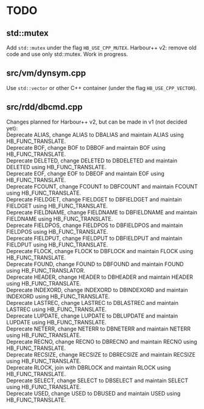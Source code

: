 # TODO

## std::mutex

   Add `std::mutex` under the flag `HB_USE_CPP_MUTEX`.
   Harbour++ v2: remove old code and use only std::mutex.
   Work in progress.

## src/vm/dynsym.cpp

   Use `std::vector` or other C++ container (under the flag `HB_USE_CPP_VECTOR`).

## src/rdd/dbcmd.cpp

  Changes planned for Harbour++ v2, but can be made in v1 (not decided yet):  
  Deprecate ALIAS, change ALIAS to DBALIAS and maintain ALIAS using HB_FUNC_TRANSLATE.  
  Deprecate BOF, change BOF to DBBOF and maintain BOF using HB_FUNC_TRANSLATE.  
  Deprecate DELETED, change DELETED to DBDELETED and maintain DELETED using HB_FUNC_TRANSLATE.  
  Deprecate EOF, change EOF to DBEOF and maintain EOF using HB_FUNC_TRANSLATE.  
  Deprecate FCOUNT, change FCOUNT to DBFCOUNT and maintain FCOUNT using HB_FUNC_TRANSLATE.  
  Deprecate FIELDGET, change FIELDGET to DBFIELDGET and maintain FIELDGET using HB_FUNC_TRANSLATE.  
  Deprecate FIELDNAME, change FIELDNAME to DBFIELDNAME and maintain FIELDNAME using HB_FUNC_TRANSLATE.  
  Deprecate FIELDPOS, change FIELDPOS to DBFIELDPOS and maintain FIELDPOS using HB_FUNC_TRANSLATE.  
  Deprecate FIELDPUT, change FIELDPUT to DBFIELDPUT and maintain FIELDPUT using HB_FUNC_TRANSLATE.  
  Deprecate FLOCK, change FLOCK to DBFLOCK and maintain FLOCK using HB_FUNC_TRANSLATE.  
  Deprecate FOUND, change FOUND to DBFOUND and maintain FOUND using HB_FUNC_TRANSLATOR.  
  Deprecate HEADER, change HEADER to DBHEADER and maintain HEADER using HB_FUNC_TRANSLATE.  
  Deprecate INDEXORD, change INDEXORD to DBINDEXORD and maintain INDEXORD using HB_FUNC_TRANSLATE.  
  Deprecate LASTREC, change LASTREC to DBLASTREC and maintain LASTREC using HB_FUNC_TRANSLATE.  
  Deprecate LUPDATE, change LUPDATE to DBLUPDATE and maintain LUPDATE using HB_FUNC_TRANSLATE.  
  Deprecate NETERR, change NETERR to DBNETERR and maintain NETERR using HB_FUNC_TRANSLATE.  
  Deprecate RECNO, change RECNO to DBRECNO and maintain RECNO using HB_FUNC_TRANSLATE.  
  Deprecate RECSIZE, change RECSIZE to DBRECSIZE and maintain RECSIZE using HB_FUNC_TRANSLATE.  
  Deprecate RLOCK, join with DBRLOCK and maintain RLOCK using HB_FUNC_TRANSLATE.  
  Deprecate SELECT, change SELECT to DBSELECT and maintain SELECT using HB_FUNC_TRANSLATE.  
  Deprecate USED, change USED to DBUSED and maintain USED using HB_FUNC_TRANSLATE.  
